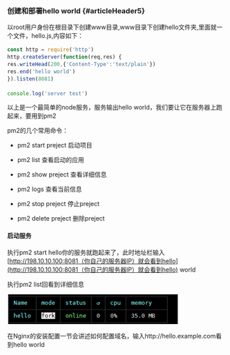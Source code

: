 ### 创建和部署hello world {#articleHeader5}

以root用户身份在根目录下创建www目录,www目录下创建hello文件夹,里面就一个文件，hello.js,内容如下：

```javascript
const http = require('http')
http.createServer(function(req,res) {
res.writeHead(200,{'Content-Type':'text/plain'})
res.end('hello world')
}).listen(8081)

console.log('server test')
```

以上是一个最简单的node服务，服务输出hello world，我们要让它在服务器上跑起来，要用到pm2

pm2的几个常用命令：

* pm2 start preject   启动项目

* pm2 list 查看启动的应用

* pm2 show preject   查看详细信息

* pm2 logs 查看当前信息

* pm2 stop preject  停止preject

* pm2 delete preject 删除preject

#### 启动服务

执行pm2 start hello你的服务就跑起来了，此时地址栏输入[http://198.10.10.100:8081（你自己的服务器IP）就会看到hello](http://198.10.10.100:8081（你自己的服务器IP）就会看到hello) world

执行pm2 list回看到详细信息

![](/assets/2017-12-01_174154.png)

在Nginx的安装配置一节会讲述如何配置域名，输入http://hello.example.com看到hello world

